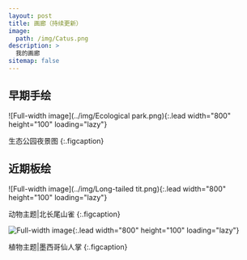 ```yaml
---
layout: post
title: 画廊（持续更新）
image: 
  path: /img/Catus.png
description: >
  我的画廊
sitemap: false
---
```


## 早期手绘

![Full-width image](../img/Ecological park.png){:.lead width="800" height="100" loading="lazy"}

生态公园夜景图
{:.figcaption}

## 近期板绘

![Full-width image](../img/Long-tailed tit.png){:.lead width="800" height="100" loading="lazy"}

动物主题|北长尾山雀
{:.figcaption}

![Full-width image](../img/Catus.png){:.lead width="800" height="100" loading="lazy"}

植物主题|墨西哥仙人掌
{:.figcaption}
